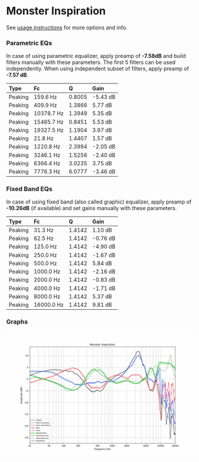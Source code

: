 # Monster Inspiration
See [usage instructions](https://github.com/jaakkopasanen/AutoEq#usage) for more options and info.

### Parametric EQs
In case of using parametric equalizer, apply preamp of **-7.58dB** and build filters manually
with these parameters. The first 5 filters can be used independently.
When using independent subset of filters, apply preamp of **-7.57 dB**.

| Type    | Fc         |      Q | Gain     |
|:--------|:-----------|:-------|:---------|
| Peaking | 159.6 Hz   | 0.8005 | -5.43 dB |
| Peaking | 409.9 Hz   | 1.3866 | 5.77 dB  |
| Peaking | 10378.7 Hz | 1.3949 | 5.35 dB  |
| Peaking | 15465.7 Hz | 0.8451 | 5.53 dB  |
| Peaking | 19327.5 Hz | 1.1904 | 3.97 dB  |
| Peaking | 21.8 Hz    | 1.4407 | 1.57 dB  |
| Peaking | 1220.8 Hz  | 2.3994 | -2.05 dB |
| Peaking | 3246.1 Hz  | 1.5256 | -2.40 dB |
| Peaking | 6366.4 Hz  | 3.0235 | 3.75 dB  |
| Peaking | 7776.3 Hz  | 6.0777 | -3.46 dB |

### Fixed Band EQs
In case of using fixed band (also called graphic) equalizer, apply preamp of **-10.26dB**
(if available) and set gains manually with these parameters.

| Type    | Fc         |      Q | Gain     |
|:--------|:-----------|:-------|:---------|
| Peaking | 31.3 Hz    | 1.4142 | 1.10 dB  |
| Peaking | 62.5 Hz    | 1.4142 | -0.76 dB |
| Peaking | 125.0 Hz   | 1.4142 | -4.90 dB |
| Peaking | 250.0 Hz   | 1.4142 | -1.67 dB |
| Peaking | 500.0 Hz   | 1.4142 | 5.84 dB  |
| Peaking | 1000.0 Hz  | 1.4142 | -2.16 dB |
| Peaking | 2000.0 Hz  | 1.4142 | -0.83 dB |
| Peaking | 4000.0 Hz  | 1.4142 | -1.71 dB |
| Peaking | 8000.0 Hz  | 1.4142 | 5.37 dB  |
| Peaking | 16000.0 Hz | 1.4142 | 9.81 dB  |

### Graphs
![](./Monster%20Inspiration.png)